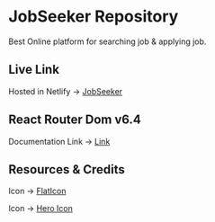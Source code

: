 # JobSeeker Repository

 Best Online platform for searching job & applying job.

## Live Link
Hosted in Netlify -> [JobSeeker](https://jobseeker-router-web.netlify.app/)


## React Router Dom v6.4 
Documentation Link -> [Link](https://reactrouter.com/en/main/start/overview)


## Resources & Credits

Icon -> [FlatIcon](https://www.flaticon.com/)

Icon -> [Hero Icon](https://heroicons.com/)



